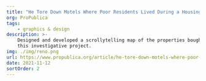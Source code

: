 ```yaml
---
title: "He Tore Down Motels Where Poor Residents Lived During a Housing Crisis"
org: ProPublica
tags:
    - graphics & design
description: >-
    Designed and developed a scrollytelling map of the properties bought by a Reno developer for
    this investigative project.
img: ./img/reno.png
url: https://www.propublica.org/article/he-tore-down-motels-where-poor-residents-lived-during-a-housing-crisis-city-leaders-did-nothing
date: 2021-11-12
sortOrder: 2
---
```

